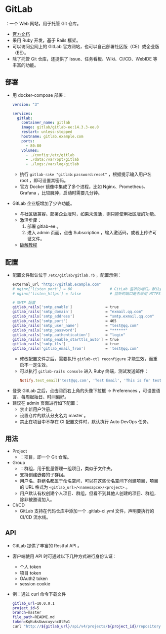 # GitLab

：一个 Web 网站，用于托管 Git 仓库。
- [官方文档](https://docs.gitlab.com/ee/)
- 采用 Ruby 开发，基于 Rails 框架。
- 可以访问公网上的 GitLab 官方网站，也可以自己部署社区版（CE）或企业版（EE）。
- 除了托管 Git 仓库，还提供了 Issue、任务看板、Wiki、CI/CD、WebIDE 等丰富的功能。

## 部署

- 用 docker-compose 部署：
  ```yml
  version: "3"

  services:
    gitlab:
      container_name: gitlab
      image: gitlab/gitlab-ee:14.3.3-ee.0
      restart: unless-stopped
      hostname: gitlab.example.com
      ports:
        - 80:80
      volumes:
        - ./config:/etc/gitlab
        - ./data:/var/opt/gitlab
        - ./logs:/var/log/gitlab
  ```
  - 执行 `gitlab-rake "gitlab:password:reset"` ，根据提示输入用户名 root ，即可设置其密码。
  - 官方 Docker 镜像中集成了多个进程，比如 Nginx、Prometheus、Grafana ，比较臃肿，启动时需要几分钟。

- GitLab 企业版增加了少许功能。
  - 与社区版兼容。部署企业版时，如果未激活，则只能使用社区版的功能。
  - 激活步骤：
    1. 部署 gitlab-ee 。
    2. 进入 admin 页面，点击 Subscription ，输入激活码，或者上传许可证文件。
  - [破解教程](https://conf.top/post/506/)

## 配置

- 配置文件默认位于 `/etc/gitlab/gitlab.rb` ，配置示例：
  ```sh
  external_url "http://gitlab.example.com"
  # nginx['listen_port'] = 80                 # GitLab 监听的端口。默认会根据 external_url 选择监听的端口、协议
  # nginx['listen_https'] = false             # 监听的端口是否采用 HTTPS 协议

  # SMTP 配置
  gitlab_rails['smtp_enable']               = true
  gitlab_rails['smtp_domain']               = "exmail.qq.com"
  gitlab_rails['smtp_address']              = "smtp.exmail.qq.com"
  gitlab_rails['smtp_port']                 = 465
  gitlab_rails['smtp_user_name']            = "test@qq.com"
  gitlab_rails['smtp_password']             = "******"
  gitlab_rails['smtp_authentication']       = "login"
  gitlab_rails['smtp_enable_starttls_auto'] = true
  gitlab_rails['smtp_tls']                  = true
  gitlab_rails['gitlab_email_from']         = 'test@qq.com'
  ```
  - 修改配置文件之后，需要执行 `gitlab-ctl reconfigure` 才能生效，而重启不一定生效。
  - 可以执行 `gitlab-rails console` 进入 Ruby 终端，测试发送邮件：
    ```ruby
    Notify.test_email('test@qq.com', 'Test Email', 'This is for test.').deliver_now
    ```
- 登录 GitLab 之后，点击网页右上角的头像下拉框 -> Preferences ，可设置语言、每周起始日、时间偏好。
- 建议在 admin 页面进行如下配置：
  - 禁止新用户注册。
  - 设置仓库的默认分支名为 master 。
  - 禁止在项目中不存在 CI 配置文件时，默认执行 Auto DevOps 任务。

## 用法

- Project
  - ：项目，即一个 Git 仓库。
- Group
  - ：群组，用于批量管理一组项目，类似于文件夹。
  - 支持创建嵌套的子群组。
  - 用户名、群组名都属于命名空间，可以在这些命名空间下创建项目，项目的 URL 格式为 `<gitlab_url>/<namesapce>/<project>` 。
  - 用户默认有权创建个人项目、群组，但看不到其他人创建的项目、群组，除非被邀请加入。
- CI/CD
  - GitLab 支持在代码仓库中添加一个 .gitlab-ci.yml 文件，声明要执行的 CI/CD 流水线。

## API

- GitLab 提供了丰富的 Restful API 。
- 客户端使用 API 时可通过以下几种方式进行身份认证：
  - 个人 token
  - 项目 token
  - OAuth2 token
  - session cookie

- 例：通过 curl 命令下载文件
  ```sh
  gitlab_url=10.0.0.1
  project_id=5
  branch=master
  file_path=README.md
  token=KqKuksUwwcuyvnc8tEw1
  curl "http://${gitlab_url}/api/v4/projects/${project_id}/repository/files/${file_path}/raw?ref=${branch}&private_token=${token}"
  ```
